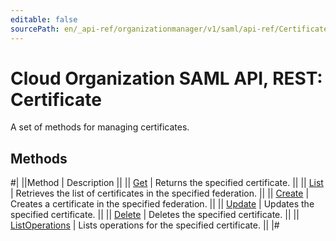 ```yaml
---
editable: false
sourcePath: en/_api-ref/organizationmanager/v1/saml/api-ref/Certificate/index.md
---
```


# Cloud Organization SAML API, REST: Certificate

A set of methods for managing certificates.

## Methods

#|
||Method | Description ||
|| [Get](get.md) | Returns the specified certificate. ||
|| [List](list.md) | Retrieves the list of certificates in the specified federation. ||
|| [Create](create.md) | Creates a certificate in the specified federation. ||
|| [Update](update.md) | Updates the specified certificate. ||
|| [Delete](delete.md) | Deletes the specified certificate. ||
|| [ListOperations](listOperations.md) | Lists operations for the specified certificate. ||
|#